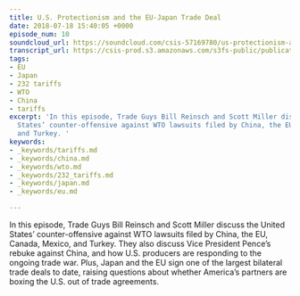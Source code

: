 ```yaml
---
title: U.S. Protectionism and the EU-Japan Trade Deal
date: 2018-07-18 15:40:05 +0000
episode_num: 10
soundcloud_url: https://soundcloud.com/csis-57169780/us-protectionism-and-the-eu-japan-trade-deal?in=csis-57169780/sets/the-trade-guys
transcript_url: https://csis-prod.s3.amazonaws.com/s3fs-public/publication/180719_The_Trade_Guys_U.S_Protectionism_and_the_EU_Japan_Trade_Deal.pdf?F0gWPdNAhBkXZoQ6xGYzOA8mREB3JL.v
tags:
- EU
- Japan
- 232 tariffs
- WTO
- China
- tariffs
excerpt: 'In this episode, Trade Guys Bill Reinsch and Scott Miller discuss the United
  States’ counter-offensive against WTO lawsuits filed by China, the EU, Canada, Mexico,
  and Turkey. '
keywords:
- _keywords/tariffs.md
- _keywords/china.md
- _keywords/wto.md
- _keywords/232_tariffs.md
- _keywords/japan.md
- _keywords/eu.md

---
```

In this episode, Trade Guys Bill Reinsch and Scott Miller discuss the United States’ counter-offensive against WTO lawsuits filed by China, the EU, Canada, Mexico, and Turkey. They also discuss Vice President Pence’s rebuke against China, and how U.S. producers are responding to the ongoing trade war. Plus, Japan and the EU sign one of the largest bilateral trade deals to date, raising questions about whether America’s partners are boxing the U.S. out of trade agreements.